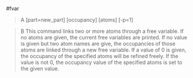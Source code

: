 #fvar

>A [part=new_part] [occupancy] [atoms] [-p=1]

>B This command links two or more atoms through a free variable.
If no atoms are given, the current free variables are printed.
If no value is given but two atom names are give, the occupancies of those atoms are linked through a new free variable.
If a value of 0 is given, the occupancy of the specified atoms will be refined freely.
If the value is not 0, the occupancy value of the specified atoms is set to the given value.
